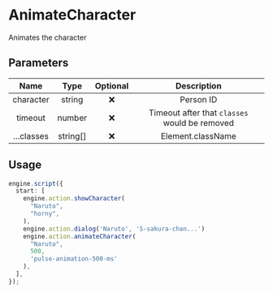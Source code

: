 # AnimateCharacter

Animates the character

## Parameters

|    Name    |   Type   | Optional |                  Description                  |
| :--------: | :------: | :------: | :-------------------------------------------: |
| character  |  string  |    ❌    |                   Person ID                   |
|  timeout   |  number  |    ❌    | Timeout after that `classes` would be removed |
| ...classes | string[] |    ❌    |               Element.className               |

## Usage

```ts
engine.script({
  start: [
    engine.action.showCharacter(
      "Naruto",
      "horny",
    ),
    engine.action.dialog('Naruto', 'S-sakura-chan...')
    engine.action.animateCharacter(
      "Naruto",
      500,
      'pulse-animation-500-ms'
    ),
  ],
});
```

